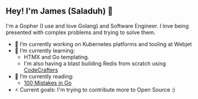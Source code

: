 ## Hey! I'm James (Saladuh) 👋

I'm a Gopher (I use and love Golang) and Software Engineer. I love being presented with complex problems and trying to solve them.

- 🔭 I’m currently working on Kubernetes platforms and tooling at Webjet
- 🌱 I’m currently learning:
    - HTMX and Go templating.
    - I'm also having a blast building Redis from scratch using [CodeCrafters](https://codecrafters.io)
- 📖 I’m currently reading:
  - [100 Mistakes in Go](https://100go.co/book/)
- ⚡ Current goals: I'm trying to contribute more to Open Source :)
